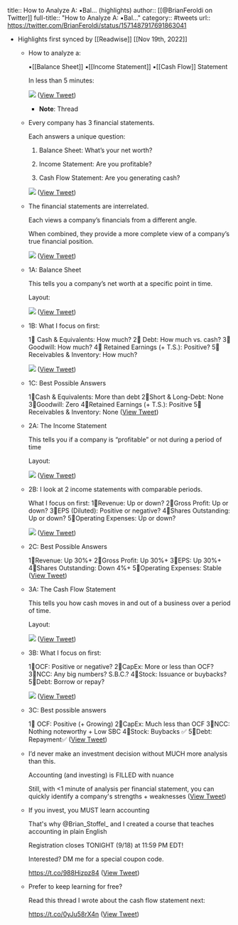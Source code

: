 title:: How to Analyze A: ▪️Bal... (highlights)
author:: [[@BrianFeroldi on Twitter]]
full-title:: "How to Analyze A: ▪️Bal..."
category:: #tweets
url:: https://twitter.com/BrianFeroldi/status/1571487917691863041

- Highlights first synced by [[Readwise]] [[Nov 19th, 2022]]
	- How to analyze a:
	  
	  ▪️[[Balance Sheet]]
	  ▪️[[Income Statement]]
	  ▪️[[Cash Flow]] Statement
	  
	  In less than 5 minutes: 
	  
	  ![](https://pbs.twimg.com/media/Fc8JWUuWAAIUdBI.jpg) ([View Tweet](https://twitter.com/BrianFeroldi/status/1571487917691863041))
		- **Note**: Thread
	- Every company has 3 financial statements. 
	  
	  Each answers a unique question:
	  
	  1. Balance Sheet: What’s your net worth?
	  
	  2. Income Statement: Are you profitable?
	  
	  3. Cash Flow Statement: Are you generating cash? 
	  
	  ![](https://pbs.twimg.com/media/Fc8ErngWIAAc5oE.jpg) ([View Tweet](https://twitter.com/BrianFeroldi/status/1571487918929190914))
	- The financial statements are interrelated.
	  
	  Each views a company’s financials from a different angle.
	  
	  When combined, they provide a more complete view of a company’s true financial position. 
	  
	  ![](https://pbs.twimg.com/media/Fc8Ew76XEAAUFuP.jpg) ([View Tweet](https://twitter.com/BrianFeroldi/status/1571487920170668033))
	- 1A: Balance Sheet
	  
	  This tells you a company’s net worth at a specific point in time.
	  
	  Layout: 
	  
	  ![](https://pbs.twimg.com/media/Fc8FCe9XkAQ6h7e.jpg) ([View Tweet](https://twitter.com/BrianFeroldi/status/1571487921370193921))
	- 1B: What I focus on first:
	  
	  1⃣ Cash & Equivalents: How much?
	  2⃣ Debt: How much vs. cash?
	  3⃣ Goodwill: How much?
	  4⃣ Retained Earnings (+ T.S.): Positive?
	  5⃣ Receivables & Inventory: How much? 
	  
	  ![](https://pbs.twimg.com/media/Fc8FiGnXEAA0nOF.jpg) ([View Tweet](https://twitter.com/BrianFeroldi/status/1571487922473295873))
	- 1C: Best Possible Answers
	  
	  1⃣Cash & Equivalents: More than debt
	  2⃣Short & Long-Debt: None
	  3⃣Goodwill: Zero
	  4⃣Retained Earnings (+ T.S.): Positive
	  5⃣ Receivables & Inventory: None ([View Tweet](https://twitter.com/BrianFeroldi/status/1571487923887022080))
	- 2A: The Income Statement
	  
	  This tells you if a company is “profitable” or not during a period of time
	  
	  Layout: 
	  
	  ![](https://pbs.twimg.com/media/Fc8GUujXEAAvMa2.jpg) ([View Tweet](https://twitter.com/BrianFeroldi/status/1571487925291941888))
	- 2B: I look at 2 income statements with comparable periods.
	  
	  What I focus on first:
	  1⃣Revenue: Up or down?
	  2⃣Gross Profit: Up or down?
	  3⃣EPS (Diluted): Positive or negative?
	  4⃣Shares Outstanding: Up or down?
	  5⃣Operating Expenses: Up or down? 
	  
	  ![](https://pbs.twimg.com/media/Fc8GoVaX0AMrlac.jpg) ([View Tweet](https://twitter.com/BrianFeroldi/status/1571487926713978880))
	- 2C: Best Possible Answers
	  
	  1⃣Revenue: Up 30%+
	  2⃣Gross Profit: Up 30%+
	  3⃣EPS: Up 30%+
	  4⃣Shares Outstanding: Down 4%+
	  5⃣Operating Expenses: Stable ([View Tweet](https://twitter.com/BrianFeroldi/status/1571487928668528641))
	- 3A: The Cash Flow Statement
	  
	  This tells you how cash moves in and out of a business over a period of time.
	  
	  Layout: 
	  
	  ![](https://pbs.twimg.com/media/Fc8HQQYXoAUdHr6.jpg) ([View Tweet](https://twitter.com/BrianFeroldi/status/1571487930195247109))
	- 3B: What I focus on first:
	  
	  1⃣OCF: Positive or negative?
	  2⃣CapEx: More or less than OCF?
	  3⃣NCC: Any big numbers? S.B.C.?
	  4⃣Stock: Issuance or buybacks?
	  5⃣Debt: Borrow or repay? 
	  
	  ![](https://pbs.twimg.com/media/Fc8HfCyXEAEhbB4.jpg) ([View Tweet](https://twitter.com/BrianFeroldi/status/1571487932456005633))
	- 3C: Best possible answers
	  
	  1⃣ OCF: Positive (+ Growing)
	  2⃣CapEx: Much less than OCF
	  3⃣NCC: Nothing noteworthy + Low SBC
	  4⃣Stock: Buybacks ✅
	  5⃣Debt: Repayment✅ ([View Tweet](https://twitter.com/BrianFeroldi/status/1571487934389395457))
	- I’d never make an investment decision without MUCH more analysis than this.
	  
	  Accounting (and investing) is FILLED with nuance
	  
	  Still, with <1 minute of analysis per financial statement, you can quickly identify a company's strengths + weaknesses ([View Tweet](https://twitter.com/BrianFeroldi/status/1571487935505080326))
	- If you invest, you MUST learn accounting
	  
	  That's why @Brian_Stoffel_ and I created a course that teaches accounting in plain English
	  
	  Registration closes TONIGHT (9/18) at 11:59 PM EDT!
	  
	  Interested? DM me for a special coupon code.
	  
	  https://t.co/988Hizpz84 ([View Tweet](https://twitter.com/BrianFeroldi/status/1571487936591400961))
	- Prefer to keep learning for free?
	  
	  Read this thread I wrote about the cash flow statement next:
	  
	  https://t.co/0yJu58rX4n ([View Tweet](https://twitter.com/BrianFeroldi/status/1571487937732218880))